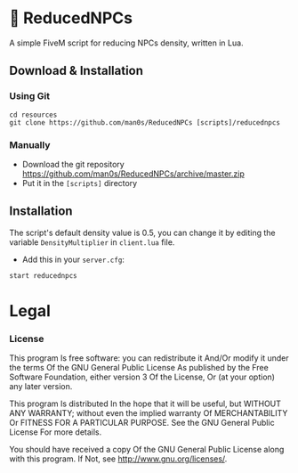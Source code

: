 # 📜 ReducedNPCs
A simple FiveM script for reducing NPCs density, written in Lua.

## Download & Installation

### Using Git
```
cd resources
git clone https://github.com/man0s/ReducedNPCs [scripts]/reducednpcs
```

### Manually
- Download the git repository https://github.com/man0s/ReducedNPCs/archive/master.zip
- Put it in the `[scripts]` directory

## Installation
The script's default density value is 0.5, you can change it by editing the variable `DensityMultiplier` in `client.lua` file.
- Add this in your `server.cfg`:

```
start reducednpcs
```

# Legal
### License
This program Is free software: you can redistribute it And/Or modify it under the terms Of the GNU General Public License As published by the Free Software Foundation, either version 3 Of the License, Or (at your option) any later version.

This program Is distributed In the hope that it will be useful, but WITHOUT ANY WARRANTY; without even the implied warranty Of MERCHANTABILITY Or FITNESS FOR A PARTICULAR PURPOSE. See the GNU General Public License For more details.

You should have received a copy Of the GNU General Public License along with this program. If Not, see http://www.gnu.org/licenses/.

